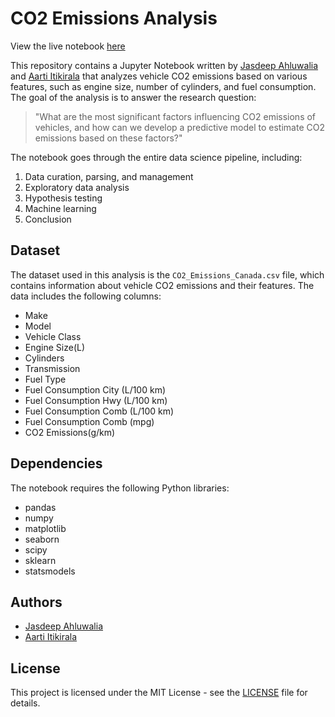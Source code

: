 # CO2 Emissions Analysis

View the live notebook [here](https://www.jasdeepahluwalia.com/files/notebooks/co2_emission)

This repository contains a Jupyter Notebook written by [Jasdeep Ahluwalia](https://www.linkedin.com/in/jasdeep-ahluwalia/) and [Aarti Itikirala](https://www.linkedin.com/in/aarti-itikirala/) that analyzes vehicle CO2 emissions based on various features, such as engine size, number of cylinders, and fuel consumption. The goal of the analysis is to answer the research question:

> "What are the most significant factors influencing CO2 emissions of vehicles, and how can we develop a predictive model to estimate CO2 emissions based on these factors?"

The notebook goes through the entire data science pipeline, including:

1. Data curation, parsing, and management
2. Exploratory data analysis
3. Hypothesis testing
4. Machine learning
5. Conclusion

## Dataset

The dataset used in this analysis is the `CO2_Emissions_Canada.csv` file, which contains information about vehicle CO2 emissions and their features. The data includes the following columns:

- Make
- Model
- Vehicle Class
- Engine Size(L)
- Cylinders
- Transmission
- Fuel Type
- Fuel Consumption City (L/100 km)
- Fuel Consumption Hwy (L/100 km)
- Fuel Consumption Comb (L/100 km)
- Fuel Consumption Comb (mpg)
- CO2 Emissions(g/km)

## Dependencies

The notebook requires the following Python libraries:

- pandas
- numpy
- matplotlib
- seaborn
- scipy
- sklearn
- statsmodels


## Authors

- [Jasdeep Ahluwalia](https://www.linkedin.com/in/jasdeep-ahluwalia/)
- [Aarti Itikirala](https://www.linkedin.com/in/aarti-itikirala/)

## License

This project is licensed under the MIT License - see the [LICENSE](LICENSE) file for details.
